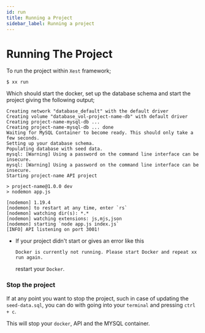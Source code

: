```yaml
---
id: run
title: Running a Project
sidebar_label: Running a project
---
```


# Running The Project

To run the project within `Xest` framework;

```
$ xx run
```

Which should start the docker, set up the database schema and start the project giving the following output;

```
Creating network "database_default" with the default driver
Creating volume "database_vol-project-name-db" with default driver
Creating project-name-mysql-db ...
Creating project-name-mysql-db ... done
Waiting for MySQL Container to become ready. This should only take a few seconds.
Setting up your database schema.
Populating database with seed data.
mysql: [Warning] Using a password on the command line interface can be insecure.
mysql: [Warning] Using a password on the command line interface can be insecure.
Starting project-name API project

> project-name@1.0.0 dev
> nodemon app.js

[nodemon] 1.19.4
[nodemon] to restart at any time, enter `rs`
[nodemon] watching dir(s): *.*
[nodemon] watching extensions: js,mjs,json
[nodemon] starting `node app.js index.js`
[INFO] API listening on port 3001!
```

- If your project didn't start or gives an error like this

  `Docker is currently not running. Please start Docker and repeat xx run again.`

  restart your `Docker`.

### Stop the project

If at any point you want to stop the project, such in case of updating the `seed-data.sql`, you can do with going into your `terminal` and pressing `ctrl + c`.

This will stop your `docker`, API and the MYSQL container.
